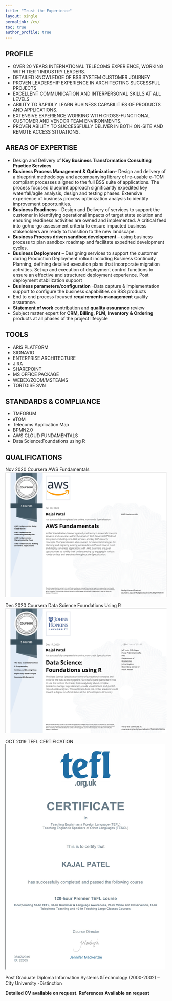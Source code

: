 ```yaml
---
title: "Trust the Experience"
layout: single
permalink: /cv/
toc: true
author_profile: true
---
```


##  **PROFILE**
 
+	OVER 20 YEARS INTERNATIONAL TELECOMS EXPERIENCE, WORKING WITH TIER 1 INDUSTRY LEADERS.
+	DETAILED KNOWLEDGE OF BSS SYSTEM CUSTOMER JOURNEY 
+	PROVEN LEADERSHIP EXPERIENCE IN ARCHITECTING SUCCESSFUL PROJECTS
+	EXCELLENT COMMUNICATION AND INTERPERSONAL SKILLS AT ALL LEVELS
+	ABILITY TO RAPIDLY LEARN BUSINESS CAPABILITIES OF PRODUCTS AND APPLICATIONS. 
+	EXTENSIVE EXPERIENCE WORKING WITH CROSS-FUNCTIONAL CUSTOMER AND VENDOR TEAM ENVIRONMENTS. 
+	PROVEN ABILITY TO SUCCESSFULLY DELIVER IN BOTH ON-SITE AND REMOTE ACCESS SITUATIONS.

##  **AREAS OF EXPERTISE**
 
+	Design and Delivery of **Key Business Transformation Consulting Practice Services**
+	**Business Process Management & Optimization**– Design and delivery of a blueprint methodology and accompanying library of re-usable e-TOM compliant processes aligned to the full BSS suite of applications. The process focused blueprint approach significantly expedited key waterfall/agile analysis, design and testing phases. Extensive experience of business process optimization analysis to identify improvement opportunities.
+	**Business Readiness** – Design and Delivery of services to support the customer in identifying operational impacts of target state solution and ensuring readiness activities are owned and implemented. A critical feed into go/no-go assessment criteria to ensure impacted business stakeholders are ready to transition to the new landscape.
+	**Business Process driven sandbox development** – using business process to plan sandbox roadmap and facilitate expedited development cycles. 
+	**Business Deployment** – Designing services to support the customer during Production Deployment rollout including Business Continuity Planning, defining detailed execution plans that incorporate migration activities. Set up and execution of deployment control functions to ensure an effective and structured deployment experience. Post deployment stabilization support
+	**Business parameters/configuration** –Data capture & Implementation support to configure the business capabilities on BSS products
+   End to end process focused **requirements management** quality assurance.
+   **Statement of work** contribution and **quality assurance** review
+	Subject matter expert for **CRM, Billing, PLM, Inventory & Ordering** products at all phases of the project lifecycle

##  **TOOLS**

+	ARIS PLATFORM
+	SIGNAVIO 
+	ENTERPRISE ARCHITECTURE
+	JIRA 
+	SHAREPOINT
+	MS OFFICE PACKAGE
+	WEBEX/ZOOM/MSTEAMS
+	TORTOISE SVN

##  **STANDARDS & COMPLIANCE**

+	TMFORUM
+	eTOM
+	Telecoms Application Map
+	BPMN2.0
+	AWS CLOUD FUNDAMENTALS
+   Data Science:Foundations using R

##  **QUALIFICATIONS**

Nov 2020 Coursera AWS Fundamentals  
<img src="/assets/images/AWS.jpg">

Dec 2020 Coursera Data Science Foundations Using R  
<img src="/assets/images/datasc.jpg">

OCT 2019 TEFL CERTIFICATION   
<img src="/assets/images/tefl.jpg" width="500">

Post Graduate Diploma Information Systems &Technology (2000-2002) – City University -Distinction

**Detailed CV available on request**.
**References Available on request**
